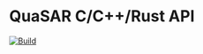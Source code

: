 # QuaSAR C/C++/Rust API
[![Build](https://github.com/quasar-project/api/actions/workflows/build.yml/badge.svg)](https://github.com/quasar-project/api/actions/workflows/build.yml)
